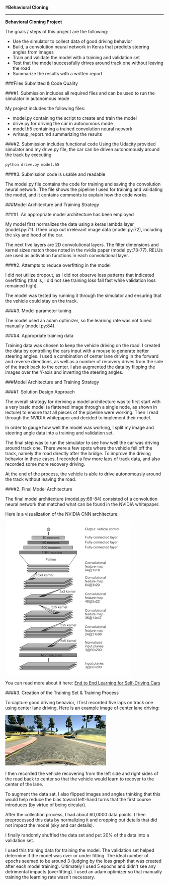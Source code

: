 #**Behavioral Cloning** 

---

**Behavioral Cloning Project**

The goals / steps of this project are the following:
* Use the simulator to collect data of good driving behavior
* Build, a convolution neural network in Keras that predicts steering angles from images
* Train and validate the model with a training and validation set
* Test that the model successfully drives around track one without leaving the road
* Summarize the results with a written report


[//]: # (Image References)

[image1]: ./examples/nvidia-model.png "Model Visualization"
[image2]: ./examples/center_driving.jpg "Center Lane Driving"

###Files Submitted & Code Quality

####1. Submission includes all required files and can be used to run the simulator in autonomous mode

My project includes the following files:
* model.py containing the script to create and train the model
* drive.py for driving the car in autonomous mode
* model.h5 containing a trained convolution neural network 
* writeup_report.md summarizing the results

####2. Submission includes functional code
Using the Udacity provided simulator and my drive.py file, the car can be driven autonomously around the track by executing 
```sh
python drive.py model.h5
```

####3. Submission code is usable and readable

The model.py file contains the code for training and saving the convolution neural network. The file shows the pipeline I used for training and validating the model, and it contains comments to explain how the code works.

###Model Architecture and Training Strategy

####1. An appropriate model architecture has been employed

My model first normalizes the data using a keras lambda layer (model.py:71). I then crop out irrelevant image data (model.py:72), including the sky and hood of the car. 

The next five layers are 2D convolutional layers. The filter dimensions and kernel sizes match those noted in the nvidia paper (model.py:73-77). RELUs are used as activation
functions in each convolutional layer.   

####2. Attempts to reduce overfitting in the model

I did not utilize dropout, as I did not observe loss patterns that indicated overfitting (that is, I did not see training loss fall fast while validation loss remained high).
 
The model was tested by running it through the simulator and ensuring that the vehicle could stay on the track.

####3. Model parameter tuning

The model used an adam optimizer, so the learning rate was not tuned manually (model.py:84).

####4. Appropriate training data

Training data was chosen to keep the vehicle driving on the road. I created the data by controlling the cars input with a mouse to generate better steering angles.
I used a combination of center lane driving in the forward and reverse directions, as well as a number of recovery drives from the side of the track back to the center. I also
augmented the data by flipping the images over the Y-axis and inverting the steering angles. 

###Model Architecture and Training Strategy

####1. Solution Design Approach

The overall strategy for deriving a model architecture was to first start with a very basic model (a flattened image through a single node, as shown in lecture) to ensure that all
pieces of the pipeline were working. Then I read through the NVIDIA whitepaper and decided to implement their model.

In order to gauge how well the model was working, I split my image and steering angle data into a training and validation set.  

The final step was to run the simulator to see how well the car was driving around track one. There were a few spots where the vehicle fell off the track, namely the road directly after the bridge. To improve the driving behavior in these cases, I 
recorded a few more laps of track data, and also recorded some more recovery driving.

At the end of the process, the vehicle is able to drive autonomously around the track without leaving the road.

####2. Final Model Architecture

The final model architecture (model.py:69-84) consisted of a convolution neural network that matched what can be found in the NVIDIA whitepaper.

Here is a visualization of the NVIDIA CNN architecture:

![The NVIDIA CNN Architecture][image1]

You can read more about it here: [End to End Learning for Self-Driving Cars](http://images.nvidia.com/content/tegra/automotive/images/2016/solutions/pdf/end-to-end-dl-using-px.pdf)

####3. Creation of the Training Set & Training Process

To capture good driving behavior, I first recorded five laps on track one using center lane driving. Here is an example image of center lane driving:

![Center Lane Driving][image2]

I then recorded the vehicle recovering from the left side and right sides of the road back to center so that the vehicle would learn to recover to the center of the lane.

To augment the data sat, I also flipped images and angles thinking that this would help reduce the bias toward left-hand turns that the first course introduces (by virtue of being circular).

After the collection process, I had about 60,0000 data points. I then preprocessed this data by normalizing it and cropping out details that did not impact the model (sky and car details).


I finally randomly shuffled the data set and put 20% of the data into a validation set. 

I used this training data for training the model. The validation set helped determine if the model was over or under fitting. The ideal number of epochs seemed to be around 3 (judging by the loss graph that was created after each model training). Ultimately I used 5 epochs and didn't see any detrimental impacts (overfitting).  I used an adam optimizer so that manually training the learning rate wasn't necessary.
